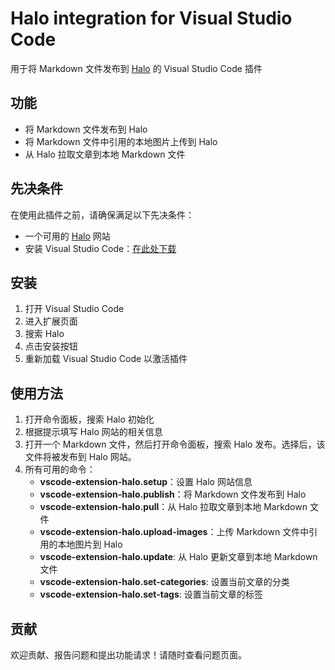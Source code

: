 # Halo integration for Visual Studio Code

用于将 Markdown 文件发布到 [Halo](https://github.com/halo-dev/halo) 的 Visual Studio Code 插件

## 功能

- 将 Markdown 文件发布到 Halo
- 将 Markdown 文件中引用的本地图片上传到 Halo
- 从 Halo 拉取文章到本地 Markdown 文件

## 先决条件

在使用此插件之前，请确保满足以下先决条件：

- 一个可用的 [Halo](https://github.com/halo-dev/halo) 网站
- 安装 Visual Studio Code：[在此处下载](https://code.visualstudio.com/download)

## 安装

1. 打开 Visual Studio Code
2. 进入扩展页面
3. 搜索 Halo
4. 点击安装按钮
5. 重新加载 Visual Studio Code 以激活插件

## 使用方法

1. 打开命令面板，搜索 Halo 初始化
2. 根据提示填写 Halo 网站的相关信息
3. 打开一个 Markdown 文件，然后打开命令面板，搜索 Halo 发布。选择后，该文件将被发布到 Halo 网站。
4. 所有可用的命令：
    - **vscode-extension-halo.setup**：设置 Halo 网站信息
    - **vscode-extension-halo.publish**：将 Markdown 文件发布到 Halo
    - **vscode-extension-halo.pull**：从 Halo 拉取文章到本地 Markdown 文件
    - **vscode-extension-halo.upload-images**：上传 Markdown 文件中引用的本地图片到 Halo
    - **vscode-extension-halo.update**: 从 Halo 更新文章到本地 Markdown 文件
    - **vscode-extension-halo.set-categories**: 设置当前文章的分类
    - **vscode-extension-halo.set-tags**: 设置当前文章的标签

## 贡献

欢迎贡献、报告问题和提出功能请求！请随时查看问题页面。
